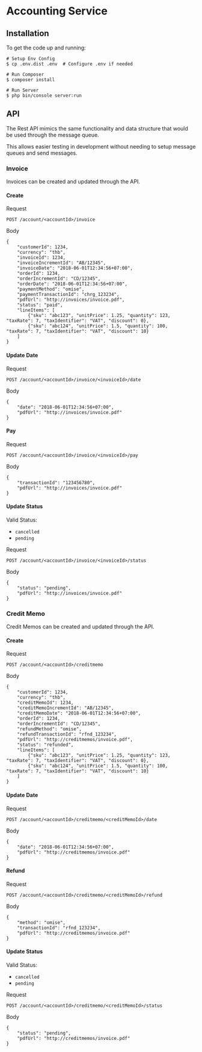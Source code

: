 # Accounting Service

## Installation

To get the code up and running:

```
# Setup Env Config
$ cp .env.dist .env  # Configure .env if needed

# Run Composer
$ composer install

# Run Server
$ php bin/console server:run

```

## API

The Rest API mimics the same functionality and data structure that would be used through the message queue.

This allows easier testing in development without needing to setup message queues and send messages.

### Invoice

Invoices can be created and updated through the API.

#### Create

Request

`POST /account/<accountId>/invoice`

Body

```
{
	"customerId": 1234,
	"currency": "thb",
	"invoiceId": 1234,
	"invoiceIncrementId": "AB/12345",
	"invoiceDate": "2018-06-01T12:34:56+07:00",
	"orderId": 1234,
	"orderIncrementId": "CD/12345",
	"orderDate": "2018-06-01T12:34:56+07:00",
	"paymentMethod": "omise",
	"paymentTransactionId": "chrg_123234",
	"pdfUrl": "http://invoices/invoice.pdf",
	"status": "paid",
	"lineItems": [
		{"sku": "abc123", "unitPrice": 1.25, "quantity": 123, "taxRate": 7, "taxIdentifier": "VAT", "discount": 0},
		{"sku": "abc124", "unitPrice": 1.5, "quantity": 100, "taxRate": 7, "taxIdentifier": "VAT", "discount": 10}
	]
}
```

#### Update Date

Request

`POST /account/<accountId>/invoice/<invoiceId>/date`

Body

```
{
	"date": "2018-06-01T12:34:56+07:00",
	"pdfUrl": "http://invoices/invoice.pdf"
}
```

#### Pay

Request

`POST /account/<accountId>/invoice/<invoiceId>/pay`

Body

```
{
	"transactionId": "123456780",
	"pdfUrl": "http://invoices/invoice.pdf"
}
```

#### Update Status

Valid Status:
- `cancelled`
- `pending`

Request

`POST /account/<accountId>/invoice/<invoiceId>/status`

Body

```
{
	"status": "pending",
	"pdfUrl": "http://invoices/invoice.pdf"
}
```


### Credit Memo

Credit Memos can be created and updated through the API.

#### Create

Request

`POST /account/<accountId>/creditmemo`

Body

```
{
	"customerId": 1234,
	"currency": "thb",
	"creditMemoId": 1234,
	"creditMemoIncrementId": "AB/12345",
	"creditMemoDate": "2018-06-01T12:34:56+07:00",
	"orderId": 1234,
	"orderIncrementId": "CD/12345",
	"refundMethod": "omise",
	"refundTransactionId": "rfnd_123234",
	"pdfUrl": "http://creditmemos/invoice.pdf",
	"status": "refunded",
	"lineItems": [
		{"sku": "abc123", "unitPrice": 1.25, "quantity": 123, "taxRate": 7, "taxIdentifier": "VAT", "discount": 0},
		{"sku": "abc124", "unitPrice": 1.5, "quantity": 100, "taxRate": 7, "taxIdentifier": "VAT", "discount": 10}
	]
}
```

#### Update Date

Request

`POST /account/<accountId>/creditmemo/<creditMemoId>/date`

Body

```
{
	"date": "2018-06-01T12:34:56+07:00",
	"pdfUrl": "http://creditmemos/invoice.pdf"
}
```

#### Refund

Request

`POST /account/<accountId>/creditmemo/<creditMemoId>/refund`

Body

```
{
	"method": "omise",
	"transactionId": "rfnd_123234",
	"pdfUrl": "http://creditmemos/invoice.pdf"
}
```


#### Update Status

Valid Status:
- `cancelled`
- `pending`

Request

`POST /account/<accountId>/creditmemo/<creditMemoId>/status`

Body

```
{
	"status": "pending",
	"pdfUrl": "http://creditmemos/invoice.pdf"
}
```
